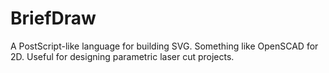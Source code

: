 # BriefDraw

A PostScript-like language for building SVG. Something like OpenSCAD for 2D. Useful for designing parametric laser cut projects.
